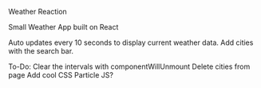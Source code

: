 Weather Reaction

Small Weather App built on React

Auto updates every 10 seconds to display current weather data. Add cities with the search bar.

To-Do:
Clear the intervals with componentWillUnmount
Delete cities from page
Add cool CSS
Particle JS?
